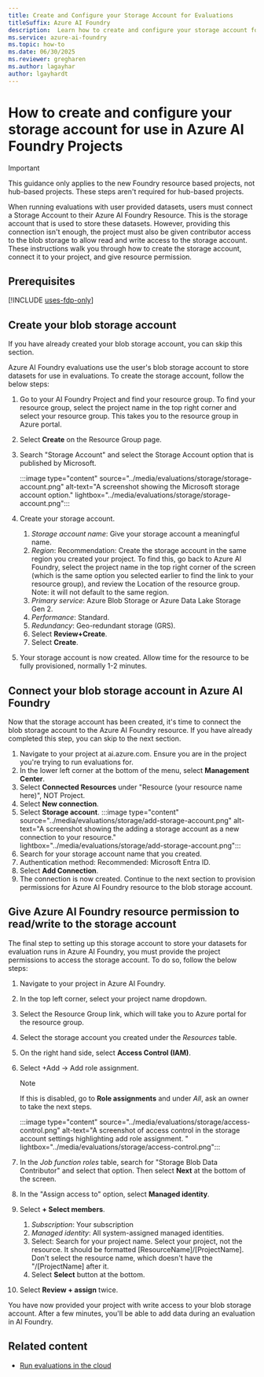 ```yaml
---
title: Create and Configure your Storage Account for Evaluations
titleSuffix: Azure AI Foundry
description:  Learn how to create and configure your storage account for Azure AI Foundry evaluations.
ms.service: azure-ai-foundry
ms.topic: how-to
ms.date: 06/30/2025
ms.reviewer: gregharen
ms.author: lagayhar
author: lgayhardt
---
```


# How to create and configure your storage account for use in Azure AI Foundry Projects

> [!IMPORTANT]
> This guidance only applies to the new Foundry resource based projects, not hub-based projects. These steps aren't required for hub-based projects.

When running evaluations with user provided datasets, users must connect a Storage Account to their Azure AI Foundry Resource. This is the storage account that is used to store these datasets. However, providing this connection isn't enough, the project must also be given contributor access to the blob storage to allow read and write access to the storage account. These instructions walk you through how to create the storage account, connect it to your project, and give resource permission.

## Prerequisites

[!INCLUDE [uses-fdp-only](../includes/uses-fdp-only.md)]

## Create your blob storage account

If you have already created your blob storage account, you can skip this section.  

Azure AI Foundry evaluations use the user's blob storage account to store datasets for use in evaluations. To create the storage account, follow the below steps:

1. Go to your AI Foundry Project and find your resource group. To find your resource group, select the project name in the top right corner and select your resource group. This takes you to the resource group in Azure portal.
1. Select **Create** on the Resource Group page.
1. Search "Storage Account" and select the Storage Account option that is published by Microsoft.

      :::image type="content" source="../media/evaluations/storage/storage-account.png" alt-text="A screenshot showing the Microsoft storage account option." lightbox="../media/evaluations/storage/storage-account.png":::

1. Create your storage account.
    1. *Storage account name*: Give your storage account a meaningful name.
    1. *Region*: Recommendation: Create the storage account in the same region you created your project. To find this, go back to Azure AI Foundry, select the project name in the top right corner of the screen (which is the same option you selected earlier to find the link to your resource group), and review the Location of the resource group. Note: it will not default to the same region.
    1. *Primary service*: Azure Blob Storage or Azure Data Lake Storage Gen 2.
    1. *Performance*: Standard.
    1. *Redundancy*: Geo-redundant storage (GRS).
    1. Select **Review+Create**.
    1. Select **Create**.
1. Your storage account is now created. Allow time for the resource to be fully provisioned, normally 1-2 minutes.

## Connect your blob storage account in Azure AI Foundry

Now that the storage account has been created, it's time to connect the blob storage account to the Azure AI Foundry resource. If you have already completed this step, you can skip to the next section.

1. Navigate to your project at ai.azure.com. Ensure you are in the project you're trying to run evaluations for.
1. In the lower left corner at the bottom of the menu, select **Management Center**.
1. Select **Connected Resources** under "Resource (your resource name here)", NOT Project.
1. Select **New connection**.
1. Select **Storage account**.
     :::image type="content" source="../media/evaluations/storage/add-storage-account.png" alt-text="A screenshot showing the adding a storage account as a new connection to your resource." lightbox="../media/evaluations/storage/add-storage-account.png":::
1. Search for your storage account name that you created.
1. Authentication method: Recommended: Microsoft Entra ID.
1. Select **Add Connection**.
1. The connection is now created. Continue to the next section to provision permissions for Azure AI Foundry resource to the blob storage account.

## Give Azure AI Foundry resource permission to read/write to the storage account

The final step to setting up this storage account to store your datasets for evaluation runs in Azure AI Foundry, you must provide the project permissions to access the storage account. To do so, follow the below steps:

1. Navigate to your project in Azure AI Foundry.
1. In the top left corner, select your project name dropdown.
1. Select the Resource Group link, which will take you to Azure portal for the resource group.
1. Select the storage account you created under the *Resources* table.
1. On the right hand side, select **Access Control (IAM)**.
1. Select +Add -> Add role assignment.
    > [!NOTE]
    > If this is disabled, go to **Role assignments** and under *All*, ask an owner to take the next steps.

    :::image type="content" source="../media/evaluations/storage/access-control.png" alt-text="A screenshot of access control in the storage account settings highlighting add role assignment. " lightbox="../media/evaluations/storage/access-control.png":::
1. In the *Job function roles* table, search for "Storage Blob Data Contributor" and select that option. Then select **Next** at the bottom of the screen.
1. In the "Assign access to" option, select **Managed identity**.
1. Select **+ Select members**.
    1. *Subscription*: Your subscription
    1. *Managed identity*: All system-assigned managed identities.
    1. Select: Search for your project name. Select your project, not the resource. It should be formatted [ResourceName]/[ProjectName]. Don't select the resource name, which doesn't have the "/[ProjectName] after it.
    1. Select **Select** button at the bottom.
1. Select **Review + assign** twice.

You have now provided your project with write access to your blob storage account. After a few minutes, you'll be able to add data during an evaluation in AI Foundry.

## Related content

- [Run evaluations in the cloud](./develop/cloud-evaluation.md)
